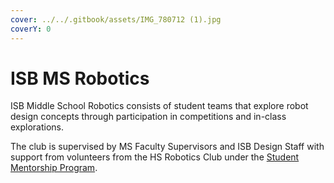 ```yaml
---
cover: ../../.gitbook/assets/IMG_780712 (1).jpg
coverY: 0
---
```


# ISB MS Robotics

ISB Middle School Robotics consists of student teams that explore robot design concepts through participation in competitions and in-class explorations.&#x20;

The club is supervised by MS Faculty Supervisors and ISB Design Staff with support from volunteers from the HS Robotics Club under the [Student Mentorship Program](../programs-and-initiatives/student-mentorship.md).&#x20;
